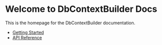 # Welcome to DbContextBuilder Docs

This is the homepage for the DbContextBuilder documentation.

- [Getting Started](docs/getting-started.md)
- [API Reference](api/index.md) 